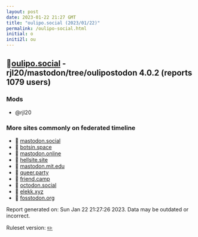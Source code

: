 ```yaml
---
layout: post
date: 2023-01-22 21:27 GMT
title: "oulipo.social (2023/01/22)"
permalink: /oulipo-social.html
initial: o
initi2l: ou
---
```


## 🐘[oulipo.social](https://oulipo.social) - rjl20/mastodon/tree/oulipostodon 4.0.2 (reports 1079 users)

### Mods
 * @rjl20

### More sites commonly on federated timeline

* 🐘 [mastodon.social](/mastodon-social.html)
* 🐘 [botsin.space](/botsin-space.html)
* 🐘 [mastodon.online](/mastodon-online.html)
* 🐘 [hellsite.site](/hellsite-site.html)
* 🐘 [mastodon.mit.edu](/mastodon-mit-edu.html)
* 🐘 [queer.party](/queer-party.html)
* 🐘 [friend.camp](/friend-camp.html)
* 🐘 [octodon.social](/octodon-social.html)
* 🐘 [elekk.xyz](/elekk-xyz.html)
* 🐘 [fosstodon.org](/fosstodon-org.html)

Report generated on: Sun Jan 22 21:27:26 2023. Data may be outdated or incorrect.

Ruleset version: [✏️](/version-pencil)
